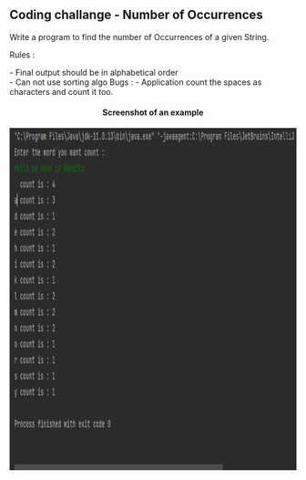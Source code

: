 <h2>Coding challange - Number of Occurrences </h2>

<P> Write a program to find the number of Occurrences of a given String.</P>

 Rules : 
 <p>
   - Final output should be in alphabetical order  <br>
   - Can not use sorting algo
 Bugs :
   - Application count the spaces as characters and count it too.
 <p>
<h4 align="center">Screenshot of an example</h4>
<!-- image -->
<img src="https://github.com/Randika97/Krish-training/blob/dev1/cch_number-of-occurrence/Screenshots/Screenshot%202022-03-07%20185907.png" alt="Screenshots" height="600" width="900">
 
